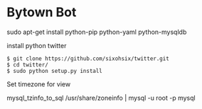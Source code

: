 Bytown Bot
==========

sudo apt-get install python-pip python-yaml python-mysqldb

install python twitter

    $ git clone https://github.com/sixohsix/twitter.git
    $ cd twitter/
    $ sudo python setup.py install

Set timezone for view

mysql_tzinfo_to_sql /usr/share/zoneinfo | mysql -u root -p mysql

